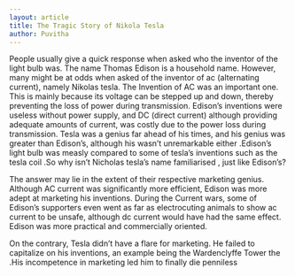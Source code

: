 ```yaml
---
layout: article
title: The Tragic Story of Nikola Tesla
author: Puvitha
---
```


People usually give a quick response when asked who the inventor of the light bulb was. The name Thomas Edison is a household name. However, many might be at odds when asked of the inventor of ac (alternating current), namely Nikolas tesla. The Invention of AC was an important one. This is mainly because its voltage can be stepped up and down, thereby preventing the loss of power during transmission. Edison’s inventions were useless without power supply, and DC (direct current) although providing adequate amounts of current, was costly due to the power loss during transmission. Tesla was a genius far ahead of his times, and his genius was greater than Edison’s, although his wasn’t unremarkable either .Edison’s light bulb was measly compared to some of tesla’s inventions such as the tesla coil .So why isn’t Nicholas tesla’s name familiarised , just like Edison’s?  

The answer may lie in the extent of their respective marketing genius. Although AC current was significantly more efficient, Edison was more adept at marketing his inventions. During the Current wars, some of Edison’s supporters even went as far as electrocuting animals to show ac current to be unsafe, although dc current would have had the same effect. Edison was more practical and commercially oriented.  

On the contrary, Tesla didn’t have a flare for marketing. He failed to capitalize on his inventions, an example being the Wardenclyffe Tower the .His incompetence in marketing led him to finally die penniless